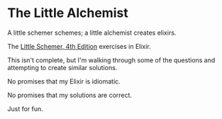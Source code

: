 # The Little Alchemist

A little schemer schemes; a little alchemist creates elixirs.

The [Little Schemer, 4th Edition](https://mitpress.mit.edu/9780262560993/the-little-schemer/) exercises in Elixir.

This isn't complete, but I'm walking through some of the questions and attempting to create similar solutions.

No promises that my Elixir is idiomatic.

No promises that my solutions are correct.

Just for fun.